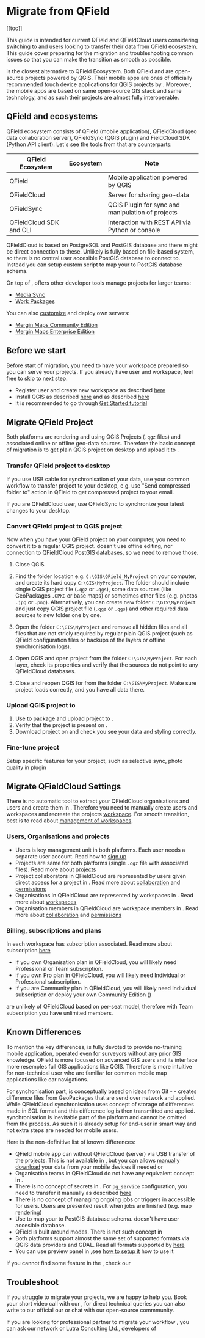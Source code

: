 # Migrate from QField

[[toc]]

This guide is intended for current QField and QFieldCloud users considering switching to <MainPlatformName /> and <MainPlatformName /> users looking to transfer their data from QField ecosystem. This guide cover preparing for the migration and troubleshooting common issues so that you can make the transition as smooth as possible. 

<MainPlatformName /> is the closest alternative to QField Ecosystem. Both QField and <MainPlatformName /> are open-source projects powered by QGIS. Their mobile apps are ones of officially recommended touch device applications for QGIS projects by <QGIS link="en/site/forusers/download.html" text="QGIS.org" />. Moreover, the mobile apps are based on same open-source GIS stack and same technology, and as such their projects are almost fully interoperable. 

## QField  and <MainPlatformName /> ecosystems

QField ecosystem consists of QField (mobile application), QFieldCloud (geo data collaboration server),  QFieldSync (QGIS plugin) and FieldCloud SDK (Python API client). Let's see the tools from <MainPlatformName /> that are counterparts:

| QField Ecosystem | <MainPlatformName /> Ecosystem | Note |
|---|---|---|
| QField | <MobileAppName />  | Mobile application powered by QGIS |
| QFieldCloud | <MainPlatformName />  | Server for sharing geo-data |
| QFieldSync | <QGISPluginName />  | QGIS Plugin for sync and manipulation of projects |
| QFieldCloud SDK and CLI | <GitHubRepo id="MerginMaps/python-api-client" desc="Python client" /> | Interaction with REST API via Python or console |

QFieldCloud is based on PostgreSQL and PostGIS database and there might be direct connection to these. Unlikely <MainPlatformName /> is fully based on file-based system, so there is no central <MainPlatformName /> user accesible PostGIS database to connect to. Instead you can setup custom script <GitHubRepo id="MerginMaps/db-sync" desc="db-sync" /> to map your <MainPlatformName /> to PostGIS database schema.

On top of <GitHubRepo id="MerginMaps/python-api-client" desc="Python client" />, <MainPlatformName /> offers other developer tools  manage projects for larger teams:
- [Media Sync](../../dev/media-sync/)
- [Work Packages](../../dev/work-packages/)

You can also [customize](../../dev/customapp/) <MobileAppName /> and deploy own servers:
- [Mergin Maps Community Edition](./dev/mergince/)
- [Mergin Maps Enterprise Edition](./dev/merginmaps-ee/)

## Before we start

Before start of migration, you need to have your workspace prepared so you can serve your projects. If you already have user and workspace, feel free to skip to next step.

* Register <MainPlatformName /> user and create new workspace as described [here](../../setup/sign-up-to-mergin-maps/index.md)
* Install QGIS as described [here](../../setup/install-qgis/index.md) and <QGISPluginName /> as described [here](../../setup/install-mergin-maps-plugin-for-qgis/index.md)
* It is recommended to go through [Get Started tutorial](../../tutorials/capturing-first-data/)

## Migrate QField Project 

Both platforms are rendering and using QGIS Projects (`.qgz` files) and associated online or offline geo-data sources. Therefore the basic concept of migration is to get plain QGIS project on desktop and upload it to <MainPlatformName />.

### Transfer QField project to desktop 

If you use USB cable for synchronisation of your data, use your common workflow to transfer project to your desktop, e.g. use "Send compressed folder to" action in QField to get compressed project to your email.

If you are QFieldCloud user, use QFieldSync to synchronize your latest changes to your desktop. 

### Convert QField project to QGIS project

Now when you have your QField project on your computer, you need to convert it to a regular QGIS project. <MainPlatformName /> doesn't use offine editing, nor connection to QFieldCloud PostGIS databases, so we need to remove those.

1. Close QGIS

2. Find the folder location e.g. `C:\GIS\QField_MyProject` on your computer, and create its hard copy `C:\GIS\MyProject`. The folder should include single QGIS project file (`.qgz` or `.qgs`), some data sources (like GeoPackages `.GPKG` or base maps) or sometimes other files (e.g. photos `.jpg` or `.png`). Alternatively, you can create new folder `C:\GIS\MyProject` and just copy QGIS project file (`.qgz` or `.qgs`) and other required data sources to new folder one by one.

3. Open the folder `C:\GIS\MyProject` and remove all hidden files and all files that are not stricly required by regular plain QGIS project (such as QField configuration files or backups of the layers or offline synchronisation logs).  

4. Open QGIS and open project from the folder `C:\GIS\MyProject`. For each layer, check its properties and verify that the sources do not point to any QFieldCloud databases. 

5. Close and reopen QGIS for from the folder `C:\GIS\MyProject`. Make sure project loads correctly, and you have all data there.

### Upload QGIS project to <MainPlatformName />

1. Use <QGISPluginName /> to package and upload project to <MainPlatformName />. 
2. Verify that the project is present on <DashboardLink desc="server">.  
3. Download project on <MobileAppName /> and check you see your data and styling correctly.

### Fine-tune <MainPlatformName /> project

Setup specific <MainPlatformName /> features for your project, such as selective sync, photo quality in <MainPlatformName /> plugin

## Migrate QFieldCloud Settings

There is no automatic tool to extract your QFieldCloud organisations and users and create them in <MainPlatformName />. Therefore you need to 
manually create users and workspaces and recreate the projects <MainPlatformName /> [workspace](../../manage/workspaces). 
For smooth transition, best is to read about [management of workspaces](../../tutorials/working-collaboratively/index.md).

### Users, Organisations and projects

* Users is key management unit in both platforms. Each user needs a separate user account. Read how to [sign up](../../setup/sign-up-to-mergin-maps/index.md)
* Projects are same for both platforms (single `.qgz` file with associated files). Read more about [projects](../../manage/project/index.md)
* Project collaborators in QFieldCloud are represented by users given direct access for a project in <MainPlatformName />. Read more about [collaboration](../../tutorials/working-collaboratively/index.md) and [permissions](../../manage/permissions/index.md)
* Organisations in QFieldCloud are represented by workspaces in <MainPlatformName />. Read more about [workspaces](../../manage/workspaces/index.md)
* Organisation members in QFieldCloud are workspace members in <MainPlatformName />. Read more about [collaboration](../../tutorials/working-collaboratively/index.md) and [permissions](../../manage/permissions/index.md)

### Billing, subscriptions and plans 

In <MainPlatformName /> each workspace has subscription associated. Read more about <MainPlatformName /> subscription [here](../../manage/subscriptions/index.md)

* If you own Organisation plan in QFieldCloud, you will likely need <MainPlatformName /> Professional or Team subscription.
* If you own Pro plan in QFieldCloud, you will likely need <MainPlatformName /> Individual or Professional subscription.
* If you are Community plan in QFieldCloud, you will likely need <MainPlatformName /> Individual subscription or deploy your own <MainPlatformName /> Community Edition (<CommunityPlatformNameLink />)

<MainPlatformName /> are unlikely of QFieldCloud based on per-seat model, therefore with Team subscription you have unlimited members.

## Known Differences

To mention the key differences, <MobileAppName /> is fully devoted to provide no-training mobile application, operated even for surveyors without any prior GIS knowledge. QField is more focused on advanced GIS users and its interface more resemples full GIS applications like QGIS. Therefore <MobileAppName /> is more intuitive for non-technical user who are familiar for common mobile map applications like car navigations. 

For synchonisation part, <MainPlatformName /> is conceptually based on ideas from Git - <GitHubRepo id="MerginMaps/geodiff" desc="Geodiff" /> - creates difference files from GeoPackages that are send over network and applied. While QFieldCloud synchronisation uses concept of storage of differences made in SQL format and this difference log is then transmitted and applied. <MainPlatformName /> synchronisation is inevitable part of the platform and cannot be omitted from the process. As such it is already setup for end-user in smart way and not extra steps are needed for mobile users. 

Here is the non-definitive list of known differences:

* QField mobile app can without QFieldCloud (server) via USB transfer of the projects. This is not available in <MainPlatformName />, but you can allows [manually download](../../manage/missing-data/index.md) your data from your mobile devices if needed or 
* Organisation teams in QFieldCloud do not have any equivalent concept in <MainPlatformName />.
* There is no concept of secrets in <MainPlatformName />. For `pg_service` configuration, you need to transfer it manually as described [here](../../gis/supported_formats/index.md)
* There is no concept of managing ongoing jobs or triggers in <MainPlatformName /> accessible for users. Users are presented result when jobs are finished (e.g. map rendering)
* Use <GitHubRepo id="MerginMaps/db-sync" desc="db-sync" /> to map your <MainPlatformName /> to PostGIS database schema. <MainPlatformName /> doesn't have user accesible database.
* QField is built around modes. There is not such concept in <MainPlatformName />
* Both platforms support almost the same set of supported formats via QGIS data providers and GDAL. Read all formats supported by <MainPlatformName /> [here](../../gis/supported_formats/index.md)
* You can use preview panel in <MobileAppName />,see [how to setup it](../../tutorials/further-project-customisation/index.md) how to use it

If you cannot find some feature in the <MobileAppName />, check our <WishListLink /> 

## Troubleshoot

If you struggle to migrate your projects, we are happy to help you. Book your short video call with our <MerginMapsEmail id="sales" desc="sales team" />, for direct technical queries you can also write to our official <MerginMapsEmail id="support" desc="support team" /> our or chat with our open-source commmunity.

<CommunityJoin />

If you are looking for professional partner to migrate your workflow    , you can ask our <MainDomainNameLink id="partners" desc="partners"/> network or Lutra Consulting Ltd., developers of <MainPlatformName />  

<PublicImage src="logo_lutra.svg" title="Lutra Consulting Ltd. logo" />
